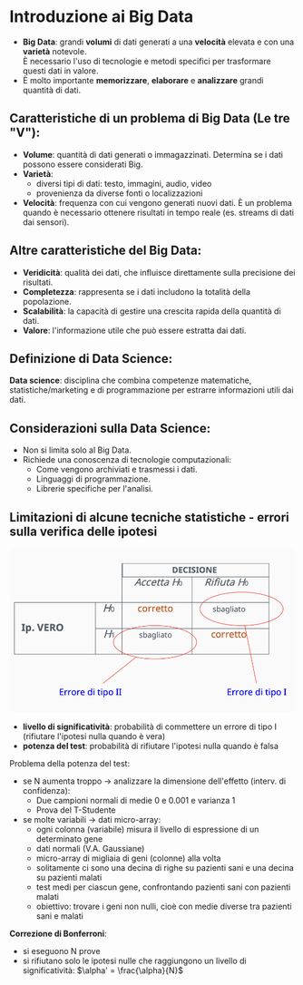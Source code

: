 # Introduzione ai Big Data
- **Big Data**: grandi **volumi** di dati generati a una **velocità** elevata e con una **varietà** notevole.  
È necessario l'uso di tecnologie e metodi specifici per trasformare questi dati in valore.
- È molto importante **memorizzare**, **elaborare** e **analizzare** grandi quantità di dati.

## Caratteristiche di un problema di Big Data (Le tre "V"):
- **Volume**: quantità di dati generati o immagazzinati. Determina se i dati possono essere considerati Big.
- **Varietà**:
    - diversi tipi di dati: testo, immagini, audio, video
    - provenienza da diverse fonti o localizzazioni
- **Velocità**: frequenza con cui vengono generati nuovi dati. È un problema quando è necessario ottenere risultati in tempo reale (es. streams di dati dai sensori).

## Altre caratteristiche del Big Data:
- **Veridicità**: qualità dei dati, che influisce direttamente sulla precisione dei risultati.
- **Completezza**: rappresenta se i dati includono la totalità della popolazione.
- **Scalabilità**: la capacità di gestire una crescita rapida della quantità di dati.
- **Valore**: l'informazione utile che può essere estratta dai dati.

## Definizione di Data Science:
**Data science**: disciplina che combina competenze matematiche, statistiche/marketing e di programmazione per estrarre informazioni utili dai dati.

## Considerazioni sulla Data Science:
- Non si limita solo al Big Data.
- Richiede una conoscenza di tecnologie computazionali:
    - Come vengono archiviati e trasmessi i dati.
    - Linguaggi di programmazione.
    - Librerie specifiche per l'analisi.

## Limitazioni di alcune tecniche statistiche - errori sulla verifica delle ipotesi

![alt text](images/00_00.png)

- **livello di significatività**: probabilità di commettere un errore di tipo I (rifiutare l'ipotesi nulla quando è vera)
- **potenza del test**: probabilità di rifiutare l'ipotesi nulla quando è falsa

Problema della potenza del test:
- se N aumenta troppo -> analizzare la dimensione dell'effetto (interv. di confidenza):
    - Due campioni normali di medie 0 e 0.001 e varianza 1
    - Prova del T-Studente
- se molte variabili -> dati micro-array:
    - ogni colonna (variabile) misura il livello di espressione di un determinato gene
    - dati normali (V.A. Gaussiane)
    - micro-array di migliaia di geni (colonne) alla volta
    - solitamente ci sono una decina di righe su pazienti sani e una decina su pazienti malati
    - test medi per ciascun gene, confrontando pazienti sani con pazienti malati
    - obiettivo: trovare i geni non nulli, cioè con medie diverse tra pazienti sani e malati

**Correzione di Bonferroni**:
- si eseguono N prove
- si rifiutano solo le ipotesi nulle che raggiungono un livello di significatività: $\alpha' = \frac{\alpha}{N}$